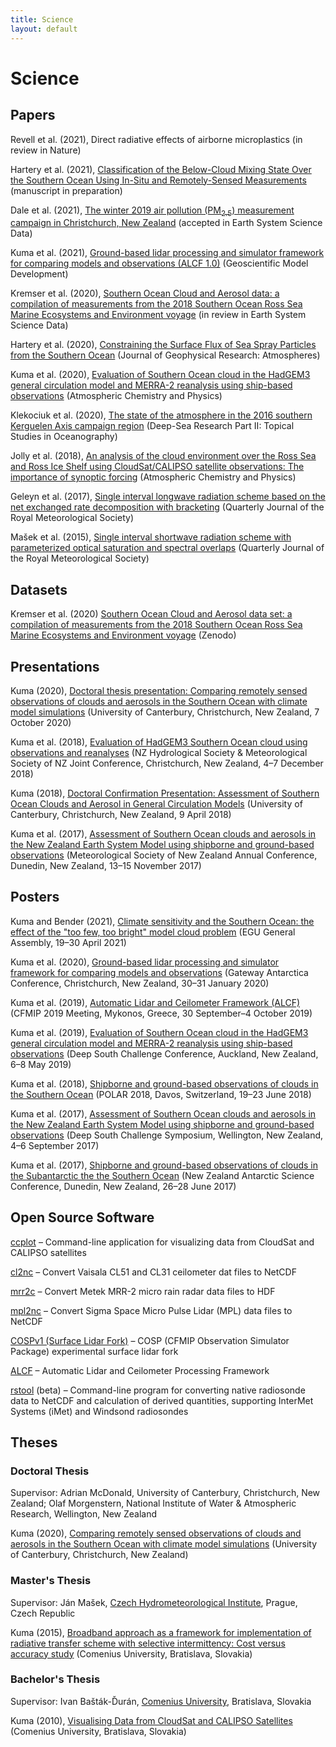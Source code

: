 ```yaml
---
title: Science
layout: default
---
```


# Science

## Papers

Revell et al. (2021), Direct radiative effects of airborne microplastics (in review in Nature)

Hartery et al. (2021), [Classification of the Below-Cloud Mixing State Over the Southern Ocean Using In-Situ and Remotely-Sensed Measurements](https://www.essoar.org/doi/abs/10.1002/essoar.10502904.2) (manuscript in preparation)

Dale et al. (2021), [The winter 2019 air pollution (PM<sub>2.5</sub>) measurement campaign in Christchurch, New Zealand](https://essd.copernicus.org/preprints/essd-2020-276/) (accepted in Earth System Science Data)

Kuma et al. (2021), [Ground-based lidar processing and simulator framework for comparing models and observations (ALCF 1.0)](papers/kuma_et_al_2021/) (Geoscientific Model Development)

Kremser et al. (2020), [Southern Ocean Cloud and Aerosol data: a compilation of measurements from the 2018 Southern Ocean Ross Sea Marine Ecosystems and Environment voyage](https://essd.copernicus.org/preprints/essd-2020-321/) (in review in Earth System Science Data)

Hartery et al. (2020), [Constraining the Surface Flux of Sea Spray Particles from the Southern Ocean](https://agupubs.onlinelibrary.wiley.com/doi/10.1029/2019JD032026) (Journal of Geophysical Research: Atmospheres)

Kuma et al. (2020), [Evaluation of Southern Ocean cloud in the HadGEM3 general circulation model and MERRA-2 reanalysis using ship-based observations](papers/kuma_et_al_2020a/) (Atmospheric Chemistry and Physics)

Klekociuk et al. (2020), [The state of the atmosphere in the 2016 southern Kerguelen Axis campaign region](https://www.sciencedirect.com/science/article/pii/S0967064518301395) (Deep-Sea Research Part II: Topical Studies in Oceanography)

Jolly et al. (2018), [An analysis of the cloud environment over the Ross Sea and Ross Ice Shelf using CloudSat/CALIPSO satellite observations: The importance of synoptic forcing](https://www.atmos-chem-phys.net/18/9723/2018/acp-18-9723-2018.html) (Atmospheric Chemistry and Physics)

Geleyn et al. (2017), [Single interval longwave radiation scheme based on the net exchanged rate decomposition with bracketing](https://rmets.onlinelibrary.wiley.com/doi/full/10.1002/qj.3006) (Quarterly Journal of the Royal Meteorological Society)

Mašek et al. (2015), [Single interval shortwave radiation scheme with parameterized optical saturation and spectral overlaps](https://rmets.onlinelibrary.wiley.com/doi/full/10.1002/qj.2653) (Quarterly Journal of the Royal Meteorological Society)

## Datasets

Kremser et al. (2020) [Southern Ocean Cloud and Aerosol data set: a compilation of measurements from the 2018 Southern Ocean Ross Sea Marine Ecosystems and Environment voyage](https://zenodo.org/record/4060237) (Zenodo)

## Presentations

Kuma (2020), [Doctoral thesis presentation: Comparing remotely sensed observations of clouds and aerosols in the Southern Ocean with climate model simulations](https://github.com/peterkuma/research/raw/master/presentations/Kuma%20(2020)%2C%20Doctoral%20thesis%20presentation:%20Comparing%20remotely%20sensed%20observations%20of%20clouds%20and%20aerosols%20in%20the%20Southern%20Ocean%20with%20climate%20model%20simulations.pdf) (University of Canterbury, Christchurch, New Zealand, 7 October 2020)

Kuma et al. (2018), [Evaluation of HadGEM3 Southern Ocean cloud using observations and reanalyses](https://github.com/peterkuma/research/raw/master/presentations/Kuma%20et%20al.%20(2018),%20Evaluation%20of%20HadGEM3%20Southern%20Ocean%20cloud%20using%20observations%20and%20reanalyses.pdf) (NZ Hydrological Society & Meteorological Society of NZ Joint Conference, Christchurch, New Zealand, 4–7 December 2018)

Kuma (2018), [Doctoral Confirmation Presentation: Assessment of Southern Ocean Clouds and Aerosol in General Circulation Models](https://github.com/peterkuma/research/raw/master/presentations/Kuma%20(2018)%2C%20Doctoral%20Confirmation%20Presentation:%20Assessment%20of%20Southern%20Ocean%20Clouds%20and%20Aerosol%20in%20General%20Circulation%20Models.pdf) (University of Canterbury, Christchurch, New Zealand, 9 April 2018)

Kuma et al. (2017), [Assessment of Southern Ocean clouds and aerosols in the New Zealand Earth System Model using shipborne and ground-based observations](https://github.com/peterkuma/research/raw/master/presentations/Kuma%20et%20al.%20(2017)%2C%20Assessment%20of%20Southern%20Ocean%20clouds%20and%20aerosols%20in%20the%20New%20Zealand%20Earth%20System%20Model%20using%20shipborne%20and%20ground-based%20observations.pdf) (Meteorological Society of New Zealand Annual Conference, Dunedin, New Zealand, 13–15 November 2017)

## Posters

Kuma and Bender (2021), [Climate sensitivity and the Southern Ocean: the effect of the "too few, too bright" model cloud problem](https://zenodo.org/record/4707302) (EGU General Assembly, 19–30 April 2021)

Kuma et al. (2020), [Ground-based lidar processing and simulator framework for comparing models and observations](https://zenodo.org/record/3764299) (Gateway Antarctica Conference, Christchurch, New Zealand, 30–31 January 2020)

Kuma et al. (2019), [Automatic Lidar and Ceilometer Framework (ALCF)](https://zenodo.org/record/3764287) (CFMIP 2019 Meeting, Mykonos, Greece, 30 September–4 October 2019)

Kuma et al. (2019), [Evaluation of Southern Ocean cloud in the HadGEM3 general circulation model and MERRA-2 reanalysis using ship-based observations](https://zenodo.org/record/3764275) (Deep South Challenge Conference, Auckland, New Zealand, 6–8 May 2019)

Kuma et al. (2018), [Shipborne and ground-based observations of clouds in the Southern Ocean](https://zenodo.org/record/3764269) (POLAR 2018, Davos, Switzerland, 19–23 June 2018)

Kuma et al. (2017), [Assessment of Southern Ocean clouds and aerosols in the New Zealand Earth System Model using shipborne and ground-based observations](https://zenodo.org/record/3764267) (Deep South Challenge Symposium, Wellington, New Zealand, 4–6 September 2017)

Kuma et al. (2017), [Shipborne and ground-based observations of clouds in the Subantarctic the the Southern Ocean](https://zenodo.org/record/3764265) (New Zealand Antarctic Science Conference, Dunedin, New Zealand, 26–28 June 2017)

## Open Source Software

[ccplot](http://ccplot.org/) – Command-line application for visualizing data from CloudSat and CALIPSO satellites

[cl2nc](https://github.com/peterkuma/cl2nc) – Convert Vaisala CL51 and CL31 ceilometer dat files to NetCDF

[mrr2c](https://github.com/peterkuma/mrr2c) – Convert Metek MRR-2 micro rain radar data files to HDF

[mpl2nc](https://github.com/peterkuma/mpl2nc) – Convert Sigma Space Micro Pulse Lidar (MPL) data files to NetCDF

[COSPv1 (Surface Lidar Fork)](https://github.com/peterkuma/COSPv1) – COSP (CFMIP Observation Simulator Package) experimental surface lidar fork

[ALCF](https://alcf-lidar.github.io) – Automatic Lidar and Ceilometer Processing Framework

[rstool](https://github.com/peterkuma/rstool) (beta) – Command-line program for converting native radiosonde data to NetCDF and calculation of derived quantities, supporting InterMet Systems (iMet) and Windsond radiosondes 

## Theses

### Doctoral Thesis

Supervisor: Adrian McDonald, University of Canterbury, Christchurch, New Zealand; Olaf Morgenstern, National Institute of Water & Atmospheric Research, Wellington, New Zealand

Kuma (2020), [Comparing remotely sensed observations of clouds and aerosols in the Southern Ocean with climate model simulations](theses/kuma_2020/) (University of Canterbury, Christchurch, New Zealand)

### Master's Thesis

Supervisor: Ján Mašek, [Czech Hydrometeorological Institute](http://portal.chmi.cz/?l=en), Prague, Czech Republic

Kuma (2015), [Broadband approach as a framework for implementation of radiative transfer scheme with selective intermittency: Cost versus accuracy study](theses/kuma_2015/) (Comenius University, Bratislava, Slovakia)

### Bachelor's Thesis

Supervisor: Ivan Bašták-Ďurán, [Comenius University](https://uniba.sk/en), Bratislava, Slovakia

Kuma (2010), [Visualising Data from CloudSat and CALIPSO Satellites](theses/kuma_2010/) (Comenius University, Bratislava, Slovakia)
